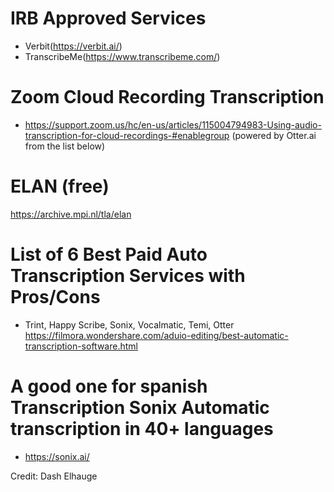 # IRB Approved Services

- Verbit(https://verbit.ai/)
- TranscribeMe(https://www.transcribeme.com/)

# Zoom Cloud Recording Transcription

- https://support.zoom.us/hc/en-us/articles/115004794983-Using-audio-transcription-for-cloud-recordings-#enablegroup
(powered by Otter.ai from the list below)

# ELAN (free)

https://archive.mpi.nl/tla/elan


# List of 6 Best Paid Auto Transcription Services with Pros/Cons

- Trint, Happy Scribe, Sonix, Vocalmatic, Temi, Otter https://filmora.wondershare.com/aduio-editing/best-automatic-transcription-software.html

# A good one for spanish Transcription Sonix Automatic transcription in 40+ languages

- https://sonix.ai/



Credit: Dash Elhauge  
